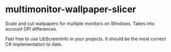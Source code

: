 # multimonitor-wallpaper-slicer
Scale and cut wallpapers for multiple monitors on Windows. Takes into account DPI differences.

Feel free to use LibScreenInfo in your projects. It should be the most correct C# implementation to date.
